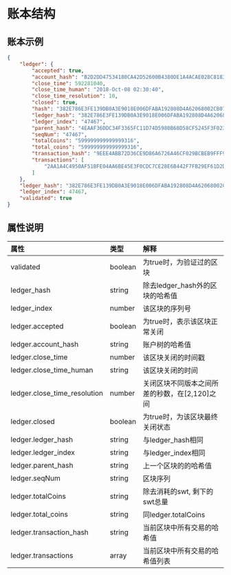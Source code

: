 # 账本结构

## 账本示例

```json
{
    "ledger": {
        "accepted": true,
        "account_hash": "B2D2DD47534180CA42D52600B4380DE1A4ACAE028C818306784F923BC7D71043",
        "close_time": 592281040,
        "close_time_human": "2018-Oct-08 02:30:40",
        "close_time_resolution": 10,
        "closed": true,
        "hash": "382E786E3FE139DB0A3E9018E006DFABA192808D4A62068002CB079C70D3D3CC",
        "ledger_hash": "382E786E3FE139DB0A3E9018E006DFABA192808D4A62068002CB079C70D3D3CC",
        "ledger_index": "47467",
        "parent_hash": "4EAAF36DDC34F3365FC11D74D5980B68D58CF5245F3F02362579BA16588893AB",
        "seqNum": "47467",
        "totalCoins": "599999999999999316",
        "total_coins": "599999999999999316",
        "transaction_hash": "9EEE4ABB72D36CE9D86A6726A46CF029BCBEB9FFF9C65C2D3AA5263CD2C0046F",
        "transactions": [
            "2AA1A4C4950AF51BFE04AA6BE45E3F0CDC7CE28E6B442F7FB29EF61D2D8AE2EA"
        ]
    },
    "ledger_hash": "382E786E3FE139DB0A3E9018E006DFABA192808D4A62068002CB079C70D3D3CC",
    "ledger_index": 47467,
    "validated": true
}
```

## 属性说明

| 属性 | 类型 | 解释 |
|:-|:-|:-| 
| validated  | boolean | 为true时，为验证过的区块 | 
| ledger_hash | string | 除去ledger_hash外的区块的哈希值 |
| ledger_index | number | 该区块的序列号 | 
| ledger.accepted | boolean | 为true时，表示该区块正常关闭 |
| ledger.account_hash | string | 账户树的哈希值 |
| ledger.close_time | number | 该区块关闭的时间戳 |
| ledger.close_time_human | string | 该区块关闭的时间 |
| ledger.close_time_resolution | number | 关闭区块不同版本之间所差的秒数，在[2,120]之间 |
| ledger.closed | boolean | 为true时，为该区块最终关闭状态 |
| ledger.ledger_hash | string | 与ledger_hash相同 |
| ledger.ledger_index | string | 与ledger_index相同 |
| ledger.parent_hash | string | 上一个区块的的哈希值 |
| ledger.seqNum | string | 区块序列 |
| ledger.totalCoins | string | 除去消耗的swt, 剩下的swt总量 |
| ledger.total_coins | string | 同ledger.totalCoins |
| ledger.transaction_hash | string | 当前区块中所有交易的哈希值 |
| ledger.transactions | array<string> | 当前区块中所有交易的哈希值列表 |
